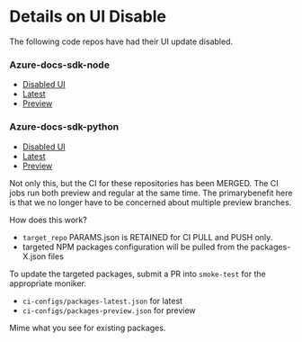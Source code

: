 # Details on UI Disable

The following code repos have had their UI update disabled.

### Azure-docs-sdk-node 

 - [Disabled UI](https://ops.microsoft.com/#/repos/a92b76e3-3152-c0a9-537b-4d37096a01a1?tabName=ci)
 - [Latest](https://apidrop.visualstudio.com/Content%20CI/_build?definitionId=1590)
 - [Preview](https://apidrop.visualstudio.com/Content%20CI/_build?definitionId=1155)

### Azure-docs-sdk-python

- [Disabled UI](https://ops.microsoft.com/#/repos/a92b76e3-3152-c0a9-537b-4d37096a01a1?tabName=ci)
- [Latest](https://apidrop.visualstudio.com/Content%20CI/_build?definitionId=437)
- [Preview](https://apidrop.visualstudio.com/Content%20CI/_build?definitionId=2190)

Not only this, but the CI for these repositories has been MERGED. The CI jobs run both preview and regular at the same time. The primarybenefit here is that we no longer have to be concerned about
multiple preview branches.

How does this work?

- `target_repo` PARAMS.json is RETAINED for CI PULL and PUSH only.
- targeted NPM packages configuration will be pulled from the packages-X.json files

To update the targeted packages, submit a PR into `smoke-test` for the appropriate moniker.

- `ci-configs/packages-latest.json` for latest
- `ci-configs/packages-preview.json` for preview

Mime what you see for existing packages.